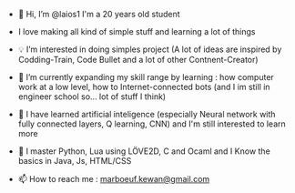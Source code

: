 - 👋 Hi, I’m @laios1 I'm a 20 years old student 
- I love making all kind of simple stuff 
  and learning a lot of things 

- 💡 I’m interested in doing simples project (A lot of ideas are inspired by Codding-Train, Code Bullet and a lot of other Contnent-Creator) 

- 🌱 I’m currently expanding my skill range by learning : how computer work at a low level, how to Internet-connected bots (and I im still in engineer school so... lot of stuff I think)

- 🌳 I have learned artificial inteligence (especially Neural network with fully connected layers, Q learning, CNN) and I'm still interested to learn more  

- 🤖 I master Python, Lua using LÖVE2D, C and Ocaml and I Know the basics in Java, Js, HTML/CSS 

- 📫 How to reach me : 
  marboeuf.kewan@gmail.com
  

<!---
laios1/laios1 is a ✨ special ✨ repository because its `README.md` (this file) appears on your GitHub profile.
You can click the Preview link to take a look at your changes.
--->
